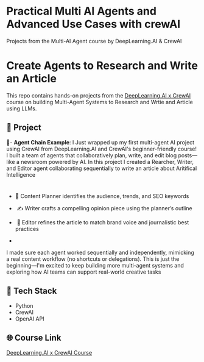 # Practical Multi AI Agents and Advanced Use Cases with crewAI
Projects from the Multi-AI Agent course by DeepLearning.AI &amp; CrewAI

# Create Agents to Research and Write an Article

This repo contains hands-on projects from the [DeepLearning.AI x CrewAI](https://www.deeplearning.ai/) course on building Multi-Agent Systems to Research and Wrtie and Article using LLMs.

## 🔧 Project

🚀- **Agent Chain Example**: I Just wrapped up my first multi-agent AI project using CrewAI from DeepLearning.AI and CrewAI's beginner-friendly course! I built a team of agents that collaboratively plan, write, and edit blog posts—like a newsroom powered by AI. In this project I created a Rearcher, Writer, and Editor agent collaborating sequentially to write an article about Aritifical Intelligence




#
#

- 🧠 Content Planner identifies the audience, trends, and SEO keywords

-  ✍️ Writer crafts a compelling opinion piece using the planner’s outline

-  📝 Editor refines the article to match brand voice and journalistic best practices

- 

I made sure each agent worked sequentially and independently, mimicking a real content workflow (no shortcuts or delegations).
This is just the beginning—I'm excited to keep building more multi-agent systems and exploring how AI teams can support real-world creative tasks



## 🚀 Tech Stack
- Python
- CrewAI
- OpenAI API

## 🌐 Course Link
[DeepLearning.AI x CrewAI Course](https://www.deeplearning.ai/short-courses/practical-multi-ai-agents-and-advanced-use-cases-with-crewai/)
